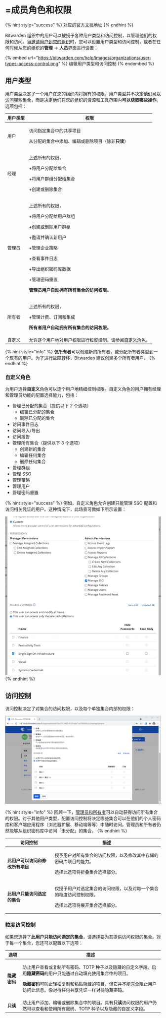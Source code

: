 # =成员角色和权限

{% hint style="success" %}
对应的[官方文档地址](https://bitwarden.com/help/article/user-types-access-control/)
{% endhint %}

Bitwarden 组织中的用户可以被授予各种用户类型和访问控制，以管理他们的权限和访问。当[邀请用户到您的组织](../../organizations/user-management.md)时，您可以设置用户类型和访问控制，或者在任何时候从您的组织的**管理** → **人员**界面进行设置：

{% embed url="https://bitwarden.com/help/images/organizations/user-types-access-control.png" %}
编辑用户类型和访问控制
{% endembed %}

## 用户类型 <a href="#user-types" id="user-types"></a>

用户类型决定了一个用户在您的组织内将拥有的权限。用户类型并不决定[他们可以访问哪些集合](member-roles-and-permissions.md#access-control)，而是决定他们在您的组织的资源和工具范围内**可以获取哪些操作**。选项包括：

| 用户类型 | 权限                                                                                                                                                                       |
| ---- | ------------------------------------------------------------------------------------------------------------------------------------------------------------------------ |
| 用户   | <p>访问指定集合中的共享项目</p><p>从分配的集合中添加、编辑或删除项目（除非<strong>只读</strong>）</p>                                                                                                       |
| 经理   | <p>上述所有的权限，</p><p>+将用户分配给集合</p><p>+将用户群组分配给集合</p><p>+创建或删除集合</p>                                                                                                         |
| 管理员  | <p>上述所有的权限，</p><p>+将用户分配给用户群组</p><p>+创建或删除用户群组</p><p>+邀请并确认新用户</p><p>+管理企业策略</p><p>+查看事件日志</p><p>+导出组织密码库数据</p><p>+管理密码重置</p><p><strong>管理员用户自动拥有所有集合的访问权限。</strong></p> |
| 所有者  | <p>上述所有的权限，</p><p>+管理计费、订阅和集成</p><p><strong>所有者用户自动拥有所有集合的访问权限。</strong></p>                                                                                             |
| 自定义  | 允许逐个用户地对用户权限进行粒度控制，请参阅[自定义角色](member-roles-and-permissions.md#custom-role)。                                                                                              |

{% hint style="info" %}
**仅所有者**可以创建新的所有者，或分配所有者类型到一个现有的用户。为了进行故障转移，Bitwarden 建议创建多个所有者用户。
{% endhint %}

### 自定义角色 <a href="#custom-role" id="custom-role"></a>

为用户选择**自定义**角色可以逐个用户地精细控制权限。自定义角色的用户拥有经理和管理员功能的配置选择能力，包括：

* 管理已分配的集合（提供以下 2 个选项）
  * 编辑已分配的集合
  * 删除已分配的集合
* 访问事件日志
* 访问导入/导出
* 访问报告
* 管理所有集合（提供以下 3 个选项）
  * 创建新的集合
  * 编辑任何集合
  * 删除任何集合
* 管理群组
* 管理 SSO
* 管理策略
* 管理用户
* 管理密码重置

{% hint style="success" %}
例如，自定义角色允许创建只能管理 SSO 配置和访问相关凭证的用户。这种情况下，此场景可做如下所示设置：

<img src="../../.gitbook/assets/image (1).png" alt="" data-size="original">
{% endhint %}

## 访问控制 <a href="#access-control" id="access-control"></a>

访问控制决定了对集合的访问权限，以及每个单独集合内部的权限：

![配置访问控制选项](../../.gitbook/assets/collection-access-control.png)

{% hint style="info" %}
回顾一下，[管理员和所有者](member-roles-and-permissions.md#user-types)可以自动获得访问所有集合的权限。对于其他用户类型，配置访问控制将决定哪些集合可以在他们的个人密码库和客户端应用程序（浏览器扩展、移动端等等）中随时访问。管理员和所有者仍然能够从组织密码库中访问「未分配」的集合。
{% endhint %}

| 访问控制               | 描述                                                                     |
| ------------------ | ---------------------------------------------------------------------- |
| **此用户可以访问和修改所有项目** | <p>授予用户对所有集合的访问权限，以及修改其中存储的密码库项目的能力。</p><p></p><p>选择此选项将折叠集合选择部分。</p>  |
| **此用户只能访问选定的集合**   | <p>仅授予用户对选定集合的访问权限，以及对每一个集合的粒度访问控制权限。</p><p></p><p>选择此选项将展开集合选择部分。</p> |

### 粒度访问控制 <a href="#granular-access-control" id="granular-access-control"></a>

如果您选择了**此用户只能访问选定的集合**，请选择要为其提供访问权限的集合。对于每一个集合，您还可以配置以下选项：

| 选项       | 描述                                                                                                                                                                         |
| -------- | -------------------------------------------------------------------------------------------------------------------------------------------------------------------------- |
| **隐藏密码** | <p>防止用户查看或复制所有密码、TOTP 种子以及隐藏的自定义字段。启用<strong>隐藏密码</strong>的用户只能通过自动填充使用集合中的项目。</p><p></p><p><strong>隐藏密码</strong>可防止轻松复制​​和粘贴隐藏的项目，但它并不能完全阻止用户访问此信息。像对待任何共享凭证一样对待隐藏密码。</p> |
| **只读**   | 防止用户添加、编辑或删除集合中的项目。具有**只读**访问权限的用户仍然可以查看和使用所有密码、TOTP 种子以及隐藏的自定义字段。                                                                                                         |

